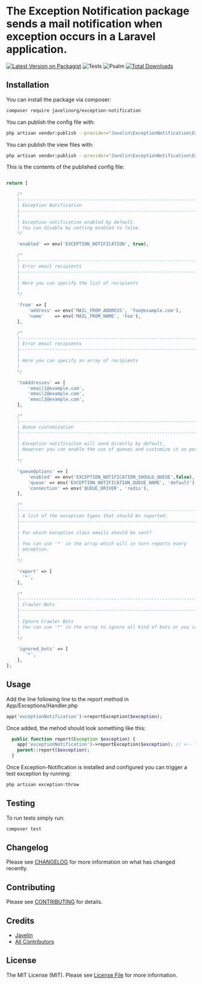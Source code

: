 # The Exception Notification package sends a mail notification when exception occurs in a Laravel application.

[![Latest Version on Packagist](https://img.shields.io/packagist/v/javelinorg/exception-notification.svg?style=flat-square)](https://packagist.org/packages/javelinorg/exception-notification)
![Tests](https://github.com/javelinorg/exception-notification/workflows/Tests/badge.svg?branch=master)
![Psalm](https://github.com/javelinorg/exception-notification/workflows/Psalm/badge.svg)
[![Total Downloads](https://img.shields.io/packagist/dt/javelinorg/exception-notification.svg?style=flat-square)](https://packagist.org/packages/javelinorg/exception-notification)

## Installation

You can install the package via composer:

```bash
composer require javelinorg/exception-notification
```

You can publish the config file with:
```bash
php artisan vendor:publish --provider="Javelin\ExceptionNotification\ExceptionNotificationServiceProvider" --tag="config"
```

You can publish the view files with:
```bash
php artisan vendor:publish --provider="Javelin\ExceptionNotification\ExceptionNotificationServiceProvider" --tag="views"
```

This is the contents of the published config file:

``` php

return [

    /*
    |--------------------------------------------------------------------------
    | Exception Notification
    |--------------------------------------------------------------------------
    |
    | Exception notification enabled by default.
    | You can disable by setting enabled to false.
    */

    'enabled' => env('EXCEPTION_NOTIFICATION', true),

    /*
    |--------------------------------------------------------------------------
    | Error email recipients
    |--------------------------------------------------------------------------
    |
    | Here you can specify the list of recipients
    |
    */

    'from' => [
        'address' => env('MAIL_FROM_ADDRESS', 'foo@example.com'),
        'name'    => env('MAIL_FROM_NAME', 'Foo'),
    ],

    /*
    |--------------------------------------------------------------------------
    | Error email recipients
    |--------------------------------------------------------------------------
    |
    | Here you can specify an array of recipients
    |
    */

    'toAddresses' => [
        'email1@example.com',
        'email2@example.com',
        'email3@example.com',
    ],

    /*
    |--------------------------------------------------------------------------
    | Queue customization
    |--------------------------------------------------------------------------
    |
    | Exception notificaiton will send directly by default,
    | Howerver you can enable the use of queues and customize it as per your needs.
    |
    */

    'queueOptions' => [
        'enabled' => env('EXCEPTION_NOTIFICATION_SHOULD_QUEUE',false),
        'queue' => env('EXCEPTION_NOTIFICATION_QUEUE_NAME', 'default'),
        'connection' => env('QUEUE_DRIVER', 'redis'),
    ],

    /*
    |--------------------------------------------------------------------------
    | A list of the exception types that should be reported.
    |--------------------------------------------------------------------------
    |
    | For which exception class emails should be sent?
    |
    | You can use '*' in the array which will in turn reports every
    | exception.
    |
    */

    'report' => [
      '*',
    ],

    /*
    |--------------------------------------------------------------------------
    | Crawler Bots
    |--------------------------------------------------------------------------
    |
    | Ignore Crawler Bots
    | You can use '*" in the array to ignore all kind of bots or you can specify only particular bots.
    |
    */

    'ignored_bots' => [
       '*',
    ],
];

```

## Usage
Add the line following line to the report method in App/Exceptions/Handler.php

```php
app('exceptionNotification')->reportException($exception);
```

Once added, the mehod should look something like this:

``` php
  public function report(Exception $exception) {
    app('exceptionNotification')->reportException($exception); // <-- The line you added
    parent::report($exception);
  }
```

Once Exception-Notification is installed and configured you can trigger a test exception by running:

``` bash
php artisan exception:throw
```

## Testing

To run tests simply run:

``` bash
composer test
```

## Changelog

Please see [CHANGELOG](CHANGELOG.md) for more information on what has changed recently.

## Contributing

Please see [CONTRIBUTING](CONTRIBUTING.md) for details.

## Credits

- [Javelin](https://github.com/Javelinorg)
- [All Contributors](../../contributors)

## License

The MIT License (MIT). Please see [License File](LICENSE.md) for more information.
